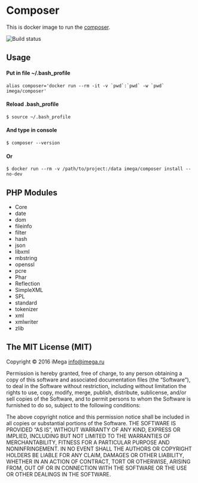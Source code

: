 # Composer

This is docker image to run the [composer](https://getcomposer.org).

![Build status](https://github.com/imega-docker/composer/actions/workflows/release.yml/badge.svg)

## Usage

#### Put in file ~/.bash_profile

```
alias composer='docker run --rm -it -v `pwd`:`pwd` -w `pwd` imega/composer'
```

#### Reload .bash_profile

```
$ source ~/.bash_profile
```

#### And type in console

```
$ composer --version
```

#### Or

```
$ docker run --rm -v /path/to/project:/data imega/composer install --no-dev
```

## PHP Modules

- Core
- date
- dom
- fileinfo
- filter
- hash
- json
- libxml
- mbstring
- openssl
- pcre
- Phar
- Reflection
- SimpleXML
- SPL
- standard
- tokenizer
- xml
- xmlwriter
- zlib

## The MIT License (MIT)

Copyright © 2016 iMega <info@imega.ru>

Permission is hereby granted, free of charge, to any person obtaining a copy of this software and associated documentation files (the “Software”), to deal in the Software without restriction, including without limitation the rights to use, copy, modify, merge, publish, distribute, sublicense, and/or sell copies of the Software, and to permit persons to whom the Software is furnished to do so, subject to the following conditions:

The above copyright notice and this permission notice shall be included in all copies or substantial portions of the Software.
THE SOFTWARE IS PROVIDED “AS IS”, WITHOUT WARRANTY OF ANY KIND, EXPRESS OR IMPLIED, INCLUDING BUT NOT LIMITED TO THE WARRANTIES OF MERCHANTABILITY, FITNESS FOR A PARTICULAR PURPOSE AND NONINFRINGEMENT. IN NO EVENT SHALL THE AUTHORS OR COPYRIGHT HOLDERS BE LIABLE FOR ANY CLAIM, DAMAGES OR OTHER LIABILITY, WHETHER IN AN ACTION OF CONTRACT, TORT OR OTHERWISE, ARISING FROM, OUT OF OR IN CONNECTION WITH THE SOFTWARE OR THE USE OR OTHER DEALINGS IN THE SOFTWARE.

